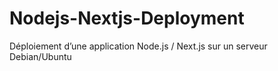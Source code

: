 # Nodejs-Nextjs-Deployment
Déploiement d’une application Node.js / Next.js sur un serveur Debian/Ubuntu
